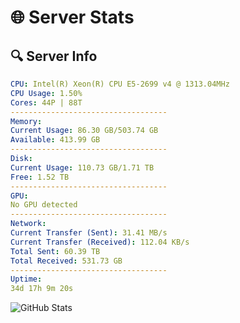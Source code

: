 # 🌐 Server Stats
## 🔍 Server Info
```yaml
CPU: Intel(R) Xeon(R) CPU E5-2699 v4 @ 1313.04MHz
CPU Usage: 1.50%
Cores: 44P | 88T
-----------------------------------
Memory:
Current Usage: 86.30 GB/503.74 GB
Available: 413.99 GB
-----------------------------------
Disk:
Current Usage: 110.73 GB/1.71 TB
Free: 1.52 TB
-----------------------------------
GPU:
No GPU detected
-----------------------------------
Network:
Current Transfer (Sent): 31.41 MB/s
Current Transfer (Received): 112.04 KB/s
Total Sent: 60.39 TB
Total Received: 531.73 GB
-----------------------------------
Uptime:
34d 17h 9m 20s
```
![GitHub Stats](https://img.shields.io/badge/Updated-2025-04-11_14:32:09-blue)